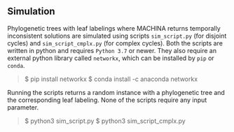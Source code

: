## Simulation

Phylogenetic trees with leaf labelings where MACHINA returns temporally inconsistent solutions are simulated using scripts `sim_script.py` (for disjoint cycles) and `sim_script_cmplx.py` (for complex cycles). Both the scripts are written in python and requires `Python 3.7` or newer. They also require an external python library called `networkx`, which can be installed by `pip` or `conda`.

> $ pip install networkx
> $ conda install -c anaconda networkx

Running the scripts returns a random instance with a phylogenetic tree and the corresponding leaf labeling. None of the scripts require any input parameter.

> $ python3 sim_script.py
> $ python3 sim_script_cmplx.py